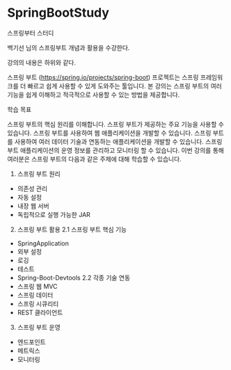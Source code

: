 # SpringBootStudy
스프링부터 스터디 

백기선 님의 스프링부트 개념과 활용을 수강한다.

강의의 내용은 하위와 같다.

 스프링 부트 (https://spring.io/projects/spring-boot) 프로젝트는 스프링 프레임워크를 더 빠르고 쉽게 사용할 수 있게 도와주는 툴입니다.
 본 강의는 스프링 부트의 여러 기능을 쉽게 이해하고 적극적으로 사용할 수 있는 방법을 제공합니다.

학습 목표

스프링 부트의 핵심 원리를 이해합니다.
스프링 부트가 제공하는 주요 기능을 사용할 수 있습니다.
스프링 부트를 사용하여 웹 애플리케이션을 개발할 수 있습니다.
스프링 부트를 사용하여 여러 데이터 기술과 연동하는 애플리케이션을 개발할 수 있습니다.
스프링 부트 애플리케이션의 운영 정보를 관리하고 모니터링 할 수 있습니다.
이번 강의를 통해 여러분은 스프링 부트의 다음과 같은 주제에 대해 학습할 수 있습니다.

1. 스프링 부트 원리
 - 의존성 관리
 - 자동 설정
 - 내장 웹 서버
 - 독립적으로 실행 가능한 JAR
2. 스프링 부트 활용
2.1 스프링 부트 핵심 기능
 - SpringApplication
 - 외부 설정
 - 로깅
 - 테스트
 - Spring-Boot-Devtools
2.2 각종 기술 연동
 - 스프링 웹 MVC
 - 스프링 데이터
 - 스프링 시큐리티
 - REST 클라이언트
3. 스프링 부트 운영
 - 엔드포인트
 - 메트릭스
 - 모니터링
